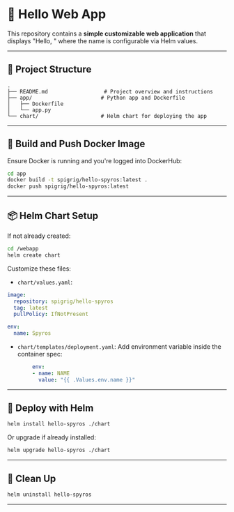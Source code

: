# 🚀 Hello Web App

This repository contains a **simple customizable web application** that displays "Hello, <name>" where the name is configurable via Helm values.

---

## 🧱 Project Structure

```
.
├── README.md                  # Project overview and instructions
├── app/                      # Python app and Dockerfile
│   ├── Dockerfile
│   └── app.py
└── chart/                    # Helm chart for deploying the app
```

---

## 🐳 Build and Push Docker Image

Ensure Docker is running and you're logged into DockerHub:

```bash
cd app
docker build -t spigrig/hello-spyros:latest .
docker push spigrig/hello-spyros:latest
```

---

## 📦 Helm Chart Setup

If not already created:

```bash
cd /webapp
helm create chart
```

Customize these files:

- `chart/values.yaml`:

```yaml
image:
  repository: spigrig/hello-spyros
  tag: latest
  pullPolicy: IfNotPresent

env:
  name: Spyros
```

- `chart/templates/deployment.yaml`: Add environment variable inside the container spec:

```yaml
        env:
        - name: NAME
          value: "{{ .Values.env.name }}"
```

---

## 🚀 Deploy with Helm

```bash
helm install hello-spyros ./chart
```

Or upgrade if already installed:

```bash
helm upgrade hello-spyros ./chart
```

---

## 🧹 Clean Up

```bash
helm uninstall hello-spyros
```

---